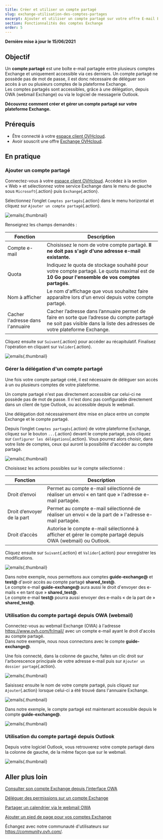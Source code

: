 ```yaml
---
title: Créer et utiliser un compte partagé
slug: exchange-utilisation-des-comptes-partages
excerpt: Ajouter et utiliser un compte partagé sur votre offre E-mail Exchange
section: Fonctionnalités des comptes Exchange
order: 5
---
```


**Dernière mise à jour le 15/06/2021**


## Objectif

Un **compte partagé** est une boîte e-mail partagée entre plusieurs comptes Exchange et uniquement accessible via ces derniers. Un compte partagé ne possède pas de mot de passe, il est donc nécessaire de déléguer son accès à un ou plusieurs comptes de la plateforme Exchange.
<br>Les comptes partagés sont accessibles, grâce à une délégation, depuis OWA (webmail Exchange) ou via le logiciel de messagerie Outlook.

**Découvrez comment créer et gérer un compte partagé sur votre plateforme Exchange.**

## Prérequis

- Être connecté à votre [espace client OVHcloud](https://www.ovh.com/auth/?action=gotomanager&from=https://www.ovh.com/fr/&ovhSubsidiary=fr).
- Avoir souscrit une offre [Exchange OVHcloud](https://www.ovhcloud.com/fr/emails/hosted-exchange/).

## En pratique

### Ajouter un compte partagé

Connectez-vous à votre [espace client OVHcloud](https://www.ovh.com/auth/?action=gotomanager&from=https://www.ovh.com/fr/&ovhSubsidiary=fr). Accédez à la section « Web » et sélectionnez votre service Exchange dans le menu de gauche sous `Microsoft`{.action} puis `Exchange`{.action}.

Sélectionnez l’onglet `Comptes partagés`{.action} dans le menu horizontal et cliquez sur `Ajouter un compte partagé`{.action}.

![emails](images/exchange-shared_accounts01.png){.thumbnail}

Renseignez les champs demandés :

|Fonction|Description|
|---|---|
|Compte e-mail|Choisissez le nom de votre compte partagé. **Il ne doit pas s'agir d'une adresse e-mail existante.**|
|Quota|Indiquez le quota de stockage souhaité pour votre compte partagé. Le quota maximal est de **10 Go pour l'ensemble de vos comptes partagés**.|
|Nom à afficher|Le nom d'affichage que vous souhaitez faire apparaître lors d'un envoi depuis votre compte partagé.|
|Cacher l'adresse dans l'annuaire|Cacher l’adresse dans l’annuaire permet de faire en sorte que l’adresse du compte partagé ne soit pas visible dans la liste des adresses de votre plateforme Exchange.|

Cliquez ensuite sur `Suivant`{.action} pour accéder au récapitulatif. Finalisez l'opération en cliquant sur `Valider`{.action}.

![emails](images/exchange-shared_accounts02.png){.thumbnail}

### Gérer la délégation d'un compte partagé

Une fois votre compte partagé créé, il est nécessaire de déléguer son accès à un ou plusieurs comptes de votre plateforme.

Un compte partagé n'est pas directement accessible car celui-ci ne possède pas de mot de passe. Il n'est donc pas configurable directement dans un client de type Outlook, ou accessible depuis le webmail.

Une délégation doit nécessairement être mise en place entre un compte Exchange et le compte partagé.

Depuis l’onglet `Comptes partagés`{.action} de votre plateforme Exchange, cliquez sur le bouton `...`{.action} devant le compte partagé, puis cliquez sur `Configurer les délégations`{.action}. Vous pourrez alors choisir, dans votre liste de comptes, ceux qui auront la possibilité d'accéder au compte partagé.

![emails](images/exchange-shared_accounts03.png){.thumbnail}

Choisissez les actions possibles sur le compte sélectionné :

|Fonction|Description|
|---|---|
|Droit d’envoi|Permet au compte e-mail sélectionné de réaliser un envoi « en tant que » l'adresse e-mail partagée.|
|Droit d’envoyer de la part|Permet au compte e-mail sélectionné de réaliser un envoi « de la part de » l'adresse e-mail partagée.|
|Droit d’accès|Autorise le compte e-mail sélectionné à afficher et gérer le compte partagé depuis OWA (webmail) ou Outlook.|

Cliquez ensuite sur `Suivant`{.action} et `Valider`{.action} pour enregistrer les modifications.

![emails](images/exchange-shared_accounts04.png){.thumbnail}

Dans notre exemple, nous permettons aux comptes **guide-exchange@** et **test@** d'avoir accès au compte partagé **shared_test@**.
<br>Le compte e-mail **guide-exchange@** aura aussi le droit d'envoyer des e-mails « en tant que » **shared_test@**.
<br>Le compte e-mail **test@** pourra aussi envoyer des e-mails « de la part de » **shared_test@**.

### Utilisation du compte partagé depuis OWA (webmail)

Connectez-vous au webmail Exchange (OWA) à l'adresse <https://www.ovh.com/fr/mail/> avec un compte e-mail ayant le droit d'accès au compte partagé. 
<br>Dans notre exemple, nous nous connectons avec le compte **guide-exchange@**.

Une fois connecté, dans la colonne de gauche, faites un clic droit sur l'arborescence principale de votre adresse e-mail puis sur `Ajouter un dossier partagé`{.action}. 

![emails](images/exchange-shared_accounts05.png){.thumbnail}

Saisissez ensuite le nom de votre compte partagé, puis cliquez sur `Ajouter`{.action} lorsque celui-ci a été trouvé dans l'annuaire Exchange.

![emails](images/exchange-shared_accounts06.png){.thumbnail}

Dans notre exemple, le compte partagé est maintenant accessible depuis le compte **guide-exchange@**.

![emails](images/exchange-shared_accounts07.png){.thumbnail}


### Utilisation du compte partagé depuis Outlook

Depuis votre logiciel Outlook, vous retrouverez votre compte partagé dans la colonne de gauche, de la même façon que sur le webmail.

![emails](images/exchange-shared_accounts10.png){.thumbnail}

## Aller plus loin

[Consulter son compte Exchange depuis l’interface OWA](../exchange-2016-guide-utilisation-outlook-web-app/)

[Déléguer des permissions sur un compte Exchange](../exchange-donner-les-droits-full-access-sur-un-compte/)

[Partager un calendrier via le webmail OWA](../exchange-2016-partager-un-calendrier-via-le-webmail-owa/)

[Ajouter un pied de page pour vos comptes Exchange](../exchange-signature-automatique-disclaimer/)

Échangez avec notre communauté d'utilisateurs sur <https://community.ovh.com/>.
